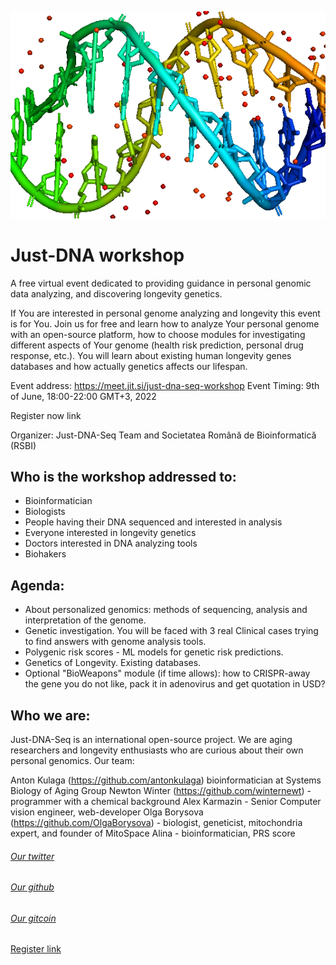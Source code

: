 ![Logo](./just_dna_seq.png)

# Just-DNA workshop #

A free virtual event dedicated to providing guidance in personal genomic data analyzing, and discovering longevity genetics.

If You are interested in personal genome analyzing and longevity this event is for You.
Join us for free and learn how to analyze Your personal genome with an open-source platform, how to choose modules for investigating different aspects of Your genome (health risk prediction, personal drug response, etc.). You will learn about existing human longevity genes databases and how actually genetics affects our lifespan. 

Event address: https://meet.jit.si/just-dna-seq-workshop
Event Timing: 9th of June, 18:00-22:00 GMT+3, 2022


Register now link

Organizer: Just-DNA-Seq Team and Societatea Română de Bioinformatică (RSBI)

## Who is the workshop addressed to: ##
* Bioinformatician
* Biologists 
* People having their DNA sequenced and interested in analysis
* Everyone interested in longevity genetics
* Doctors interested in DNA analyzing tools
* Biohakers

## Agenda: ##
* About personalized genomics: methods of sequencing, analysis and interpretation of the genome.
* Genetic investigation. You will be faced with  3 real Clinical cases trying to find answers with  genome analysis tools.
* Polygenic risk scores - ML models for genetic risk predictions.
* Genetics of Longevity. Existing databases.
* Optional "BioWeapons" module (if time allows):  how to CRISPR-away the gene you do not like, pack it in adenovirus and get quotation in USD?

## Who we are: ##
Just-DNA-Seq is an international open-source project. 
We are aging researchers and longevity enthusiasts who are curious about their own personal genomics. Our team:

Anton Kulaga (https://github.com/antonkulaga) bioinformatician at Systems Biology of Aging Group
Newton Winter (https://github.com/winternewt) - programmer with a chemical background
Alex Karmazin -  Senior Computer vision engineer, web-developer
Olga Borysova (https://github.com/OlgaBorysova)  - biologist, geneticist, mitochondria expert, and founder of MitoSpace
Alina  - bioinformatician, PRS score 

###### [Our twitter](https://twitter.com/just_dna_seq) ######
###### [Our github](https://github.com/dna-seq/dna-seq/tree/gh-pages) ######
###### [Our gitcoin](https://gitcoin.co/grants/4048/just-dna-seq) ######

[Register link](https://docs.google.com/forms/d/1cb0pSPUlYWK8st-7aKY3dSjqytyPweKJZX2kMgkX7hM/edit) 
